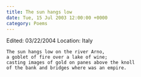 ```yaml
---
title: The sun hangs low
date: Tue, 15 Jul 2003 12:00:00 +0000
category: Poems
---
```


Edited: 03/22/2004
Location: Italy

    The sun hangs low on the river Arno,  
    a goblet of fire over a lake of wine;  
    casting images of gold on panes above the knoll  
    of the bank and bridges where was an empire.


